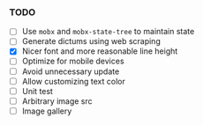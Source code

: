 ### TODO

- [ ] Use `mobx` and `mobx-state-tree` to maintain state
- [ ] Generate dictums using web scraping
- [x] Nicer font and more reasonable line height
- [ ] Optimize for mobile devices
- [ ] Avoid unnecessary update
- [ ] Allow customizing text color
- [ ] Unit test
- [ ] Arbitrary image src
- [ ] Image gallery

